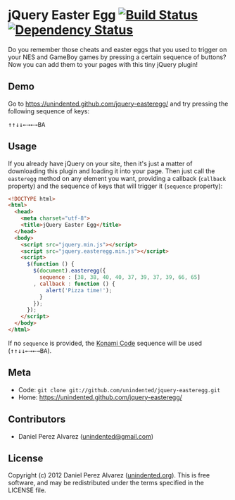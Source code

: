 # jQuery Easter Egg [![Build Status](https://img.shields.io/travis/unindented/jquery-easteregg.svg)](http://travis-ci.org/unindented/jquery-easteregg) [![Dependency Status](https://img.shields.io/gemnasium/unindented/jquery-easteregg.svg)](https://gemnasium.com/unindented/jquery-easteregg)

Do you remember those cheats and easter eggs that you used to trigger on your NES and GameBoy games by pressing a certain sequence of buttons? Now you can add them to your pages with this tiny jQuery plugin!

## Demo

Go to <https://unindented.github.com/jquery-easteregg/> and try pressing the following sequence of keys:

<kbd>↑</kbd><kbd>↑</kbd><kbd>↓</kbd><kbd>↓</kbd><kbd>←</kbd><kbd>→</kbd><kbd>←</kbd><kbd>→</kbd><kbd>B</kbd><kbd>A</kbd>

## Usage

If you already have jQuery on your site, then it's just a matter of downloading this plugin and loading it into your page. Then just call the `easteregg` method on any element you want, providing a callback (`callback` property) and the sequence of keys that will trigger it (`sequence` property):

```html
<!DOCTYPE html>
<html>
  <head>
    <meta charset="utf-8">
    <title>jQuery Easter Egg</title>
  </head>
  <body>
    <script src="jquery.min.js"></script>
    <script src="jquery.easteregg.min.js"></script>
    <script>
      $(function () {
        $(document).easteregg({
          sequence : [38, 38, 40, 40, 37, 39, 37, 39, 66, 65]
        , callback : function () {
            alert('Pizza time!');
          }
        });
      });
    </script>
  </body>
</html>
```

If no `sequence` is provided, the [Konami Code](http://en.wikipedia.org/wiki/Konami_Code) sequence will be used (<kbd>↑</kbd><kbd>↑</kbd><kbd>↓</kbd><kbd>↓</kbd><kbd>←</kbd><kbd>→</kbd><kbd>←</kbd><kbd>→</kbd><kbd>B</kbd><kbd>A</kbd>).

## Meta

* Code: `git clone git://github.com/unindented/jquery-easteregg.git`
* Home: <https://unindented.github.com/jquery-easteregg/>

## Contributors

* Daniel Perez Alvarez ([unindented@gmail.com](mailto:unindented@gmail.com))

## License

Copyright (c) 2012 Daniel Perez Alvarez ([unindented.org](https://unindented.org/)). This is free software, and may be redistributed under the terms specified in the LICENSE file.
